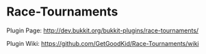 Race-Tournaments
================

Plugin Page: http://dev.bukkit.org/bukkit-plugins/race-tournaments/

Plugin Wiki: https://github.com/GetGoodKid/Race-Tournaments/wiki
